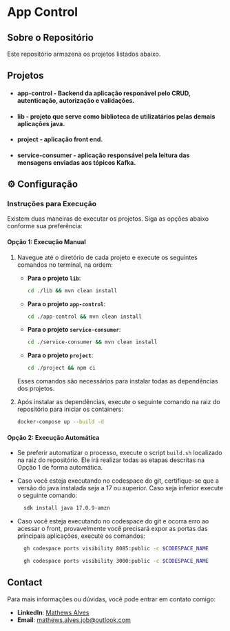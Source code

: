 # App Control

## Sobre o Repositório
Este repositório armazena os projetos listados abaixo.

## Projetos
- #### app-control - Backend da aplicação responável pelo CRUD, autenticação, autorização e validações.
- #### lib - projeto que serve como biblioteca de utilizatários pelas demais aplicações java.
- #### project - aplicação front end.
- #### service-consumer - aplicação responsável pela leitura das mensagens enviadas aos tópicos Kafka.

## ⚙️ Configuração

### Instruções para Execução

Existem duas maneiras de executar os projetos. Siga as opções abaixo conforme sua preferência:

#### **Opção 1: Execução Manual**
1. Navegue até o diretório de cada projeto e execute os seguintes comandos no terminal, na ordem:

    - **Para o projeto `lib`**:
      ```bash
      cd ./lib && mvn clean install
      ```

    - **Para o projeto `app-control`**:
      ```bash
      cd ./app-control && mvn clean install
      ```

    - **Para o projeto `service-consumer`**:
      ```bash
      cd ./service-consumer && mvn clean install
      ```

    - **Para o projeto `project`**:
      ```bash
      cd ./project && npm ci
      ```

    Esses comandos são necessários para instalar todas as dependências dos projetos.

2. Após instalar as dependências, execute o seguinte comando na raiz do repositório para iniciar os containers:

    ```bash
    docker-compose up --build -d
    ```

#### **Opção 2: Execução Automática**
- Se preferir automatizar o processo, execute o script `build.sh` localizado na raiz do repositório. Ele irá realizar todas as etapas descritas na Opção 1 de forma automática.
- Caso você esteja executando no codespace do git, certifique-se que a versão do java instalada seja a 17 ou superior. Caso seja inferior execute o seguinte comando:

  ```bash
    sdk install java 17.0.9-amzn
  ```
- Caso você esteja executando no codespace do git e ocorra erro ao acessar o front, provavelmente você precisará expor as portas das principais aplicações, execute os comandos:

  ```bash
    gh codespace ports visibility 8085:public -c $CODESPACE_NAME
  ```

  ```bash
    gh codespace ports visibility 3000:public -c $CODESPACE_NAME
  ```

## Contact

Para mais informações ou dúvidas, você pode entrar em contato comigo:

- **LinkedIn**: [Mathews Alves](https://www.linkedin.com/in/mathews-augusto-alves/)
- **Email**: [mathews.alves.job@outlook.com](mailto:mathews.alves.job@outlook.com)
